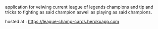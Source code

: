 application for veiwing current league of legends champions and tip and tricks to fighting as said champion aswell as playing as said champions.

hosted at : https://league-champ-cards.herokuapp.com
